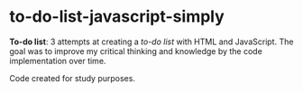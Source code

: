 # to-do-list-javascript-simply

__To-do list__: 3 attempts at creating a *to-do list* with HTML and JavaScript.
The goal was to improve my critical thinking and knowledge by the code implementation over time.

Code created for study purposes.
